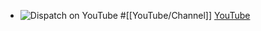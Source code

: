 - ![Dispatch on YouTube]()
  #[[YouTube/Channel]]
  [YouTube](https://www.youtube.com/@sagaratytube)
